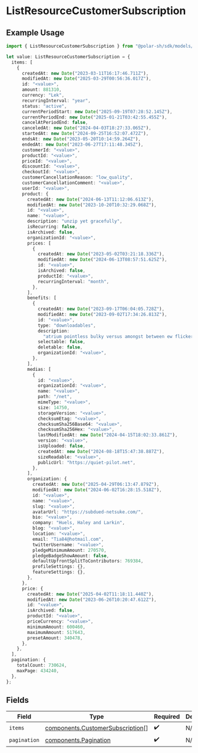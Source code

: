 # ListResourceCustomerSubscription

## Example Usage

```typescript
import { ListResourceCustomerSubscription } from "@polar-sh/sdk/models/components";

let value: ListResourceCustomerSubscription = {
  items: [
    {
      createdAt: new Date("2023-03-11T16:17:46.711Z"),
      modifiedAt: new Date("2025-03-29T00:56:36.017Z"),
      id: "<value>",
      amount: 881310,
      currency: "Lek",
      recurringInterval: "year",
      status: "active",
      currentPeriodStart: new Date("2025-09-19T07:28:52.145Z"),
      currentPeriodEnd: new Date("2025-01-21T03:42:55.455Z"),
      cancelAtPeriodEnd: false,
      canceledAt: new Date("2024-04-03T18:27:33.065Z"),
      startedAt: new Date("2024-09-25T16:52:07.472Z"),
      endsAt: new Date("2023-05-20T10:14:59.264Z"),
      endedAt: new Date("2023-06-27T17:11:48.345Z"),
      customerId: "<value>",
      productId: "<value>",
      priceId: "<value>",
      discountId: "<value>",
      checkoutId: "<value>",
      customerCancellationReason: "low_quality",
      customerCancellationComment: "<value>",
      userId: "<value>",
      product: {
        createdAt: new Date("2024-06-13T11:12:06.613Z"),
        modifiedAt: new Date("2023-10-20T10:32:29.068Z"),
        id: "<value>",
        name: "<value>",
        description: "unzip yet gracefully",
        isRecurring: false,
        isArchived: false,
        organizationId: "<value>",
        prices: [
          {
            createdAt: new Date("2023-05-02T03:21:18.336Z"),
            modifiedAt: new Date("2024-06-13T08:57:51.625Z"),
            id: "<value>",
            isArchived: false,
            productId: "<value>",
            recurringInterval: "month",
          },
        ],
        benefits: [
          {
            createdAt: new Date("2023-09-17T06:04:05.728Z"),
            modifiedAt: new Date("2023-09-02T17:34:26.813Z"),
            id: "<value>",
            type: "downloadables",
            description:
              "atrium pointless bulky versus amongst between ew flickering shanghai",
            selectable: false,
            deletable: false,
            organizationId: "<value>",
          },
        ],
        medias: [
          {
            id: "<value>",
            organizationId: "<value>",
            name: "<value>",
            path: "/net",
            mimeType: "<value>",
            size: 14750,
            storageVersion: "<value>",
            checksumEtag: "<value>",
            checksumSha256Base64: "<value>",
            checksumSha256Hex: "<value>",
            lastModifiedAt: new Date("2024-04-15T18:02:33.861Z"),
            version: "<value>",
            isUploaded: false,
            createdAt: new Date("2024-08-18T15:47:38.887Z"),
            sizeReadable: "<value>",
            publicUrl: "https://quiet-pilot.net",
          },
        ],
        organization: {
          createdAt: new Date("2025-04-29T06:13:47.879Z"),
          modifiedAt: new Date("2024-06-02T16:28:15.518Z"),
          id: "<value>",
          name: "<value>",
          slug: "<value>",
          avatarUrl: "https://subdued-netsuke.com/",
          bio: "<value>",
          company: "Huels, Haley and Larkin",
          blog: "<value>",
          location: "<value>",
          email: "Tia84@hotmail.com",
          twitterUsername: "<value>",
          pledgeMinimumAmount: 270570,
          pledgeBadgeShowAmount: false,
          defaultUpfrontSplitToContributors: 769384,
          profileSettings: {},
          featureSettings: {},
        },
      },
      price: {
        createdAt: new Date("2025-04-02T11:18:11.440Z"),
        modifiedAt: new Date("2023-06-26T10:20:47.612Z"),
        id: "<value>",
        isArchived: false,
        productId: "<value>",
        priceCurrency: "<value>",
        minimumAmount: 600460,
        maximumAmount: 517643,
        presetAmount: 340478,
      },
    },
  ],
  pagination: {
    totalCount: 730624,
    maxPage: 434240,
  },
};
```

## Fields

| Field                                                                                | Type                                                                                 | Required                                                                             | Description                                                                          |
| ------------------------------------------------------------------------------------ | ------------------------------------------------------------------------------------ | ------------------------------------------------------------------------------------ | ------------------------------------------------------------------------------------ |
| `items`                                                                              | [components.CustomerSubscription](../../models/components/customersubscription.md)[] | :heavy_check_mark:                                                                   | N/A                                                                                  |
| `pagination`                                                                         | [components.Pagination](../../models/components/pagination.md)                       | :heavy_check_mark:                                                                   | N/A                                                                                  |